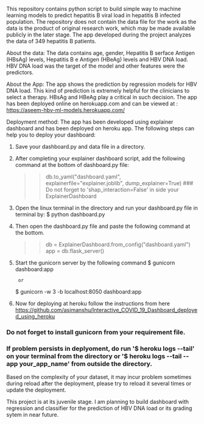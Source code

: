 This repository contains python script to build simple way to machine learning models to predict hepatitis B viral load in hepatitis B infected population. The repository does not contain the data file for the work as the data is the product of original research work, which may be made available publicly in the later stage. The app developed during the project analyzes the data of 349 hepatitis B patients.

About the data: The data contains age, gender, Hepatitis B serface Antigen (HBsAg) levels, Hepatitis B e Antigen (HBeAg) levels and HBV DNA load. HBV DNA load was the target of the model and other features were the predictors.

About the App: The app shows the prediction by regression models for HBV DNA load. This kind of prediction is extremely helpful for the clinicians to select a therapy. HBsAg and HBeAg play a critical in such decision. The app has been deployed online on herokuapp.com and can be viewed at : https://aseem-hbv-ml-models.herokuapp.com/

Deployment method: The app has been developed using explainer dashboard and has been deployed on heroku app. The following steps can help you to deploy your dashboard:

1. Save your dashboard.py and data file in a directory.
2. After completing your explainer dashboard script, add the following command at the bottom of dashboard.py file:
	>> db.to_yaml("dashboard.yaml", explainerfile="explainer.joblib", dump_explainer=True)   ### Do not forget to 			'shap_interaction=False' in side your ExplainerDashboard
3. Open the linux terminal in the directory and run your dashboard.py file in terminal by:
	$ python dashboard.py
4. Then open the dashboard.py file and paste the following command at the bottom.
	>> db = ExplainerDashboard.from_config("dashboard.yaml")
	>> app = db.flask_server()
5. Start the gunicorn server by the following command
	$ gunicorn dashboard:app
	
		or
		
	$ gunicorn -w 3 -b localhost:8050 dashboard:app
6. Now for deploying at heroku follow the instructions from here https://github.com/asimanshu/Interactive_COVID_19_Dashboard_deployed_using_heroku

### Do not forget to install gunicorn from your requirement file. 
### If problem persists in deplyoment, do run '$ heroku logs --tail' on your terminal from the directory or '$ heroku logs --tail --app your_app_name' from outside the directory.

Based on the complexity of your dataset, it may incur problem sometimes during reload after the deployment, please try to reload it several times or update the deployment. 

This project is at its juvenile stage. I am planning to build dashboard with regression and classifier for the prediction of HBV DNA load or its grading sytem in near future.

 
